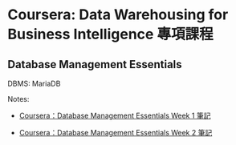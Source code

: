# Coursera: Data Warehousing for Business Intelligence 專項課程

## Database Management Essentials

DBMS: MariaDB

Notes:

* [Coursera：Database Management Essentials Week 1 筆記](https://medium.com/@yuehlunhuang/coursera-database-management-essentials-week-1-%E7%AD%86%E8%A8%98-6aa750b0c60a)

* [Coursera：Database Management Essentials Week 2 筆記](https://medium.com/@yuehlunhuang/coursera-database-management-essentials-week-2-%E7%AD%86%E8%A8%98-c8af27a9815f)

